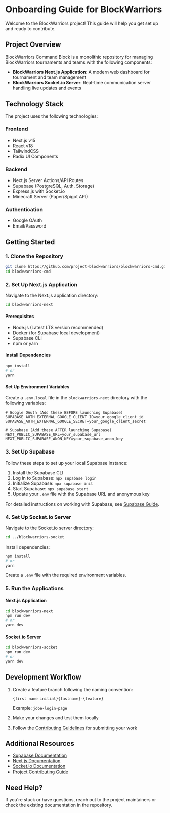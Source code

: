 # Onboarding Guide for BlockWarriors

Welcome to the BlockWarriors project! This guide will help you get set up and ready to contribute.

## Project Overview

BlockWarriors Command Block is a monolithic repository for managing BlockWarriors tournaments and teams with the following components:

- **BlockWarriors Next.js Application**: A modern web dashboard for tournament and team management
- **BlockWarriors Socket.io Server**: Real-time communication server handling live updates and events

## Technology Stack

The project uses the following technologies:

### Frontend
- Next.js v15
- React v18
- TailwindCSS
- Radix UI Components

### Backend
- Next.js Server Actions/API Routes
- Supabase (PostgreSQL, Auth, Storage)
- Express.js with Socket.io
- Minecraft Server (Paper/Spigot API)

### Authentication
- Google OAuth
- Email/Password

## Getting Started

### 1. Clone the Repository

```bash
git clone https://github.com/project-blockwarriors/blockwarriors-cmd.git
cd blockwarriors-cmd
```

### 2. Set Up Next.js Application

Navigate to the Next.js application directory:

```bash
cd blockwarriors-next
```

#### Prerequisites

- Node.js (Latest LTS version recommended)
- Docker (for Supabase local development)
- Supabase CLI
- npm or yarn

#### Install Dependencies

```bash
npm install
# or
yarn
```

#### Set Up Environment Variables

Create a `.env.local` file in the `blockwarriors-next` directory with the following variables:

```
# Google OAuth (Add these BEFORE launching Supabase)
SUPABASE_AUTH_EXTERNAL_GOOGLE_CLIENT_ID=your_google_client_id
SUPABASE_AUTH_EXTERNAL_GOOGLE_SECRET=your_google_client_secret

# Supabase (Add these AFTER launching Supabase)
NEXT_PUBLIC_SUPABASE_URL=your_supabase_url
NEXT_PUBLIC_SUPABASE_ANON_KEY=your_supabase_anon_key
```

### 3. Set Up Supabase

Follow these steps to set up your local Supabase instance:

1. Install the Supabase CLI
2. Log in to Supabase: `npx supabase login`
3. Initialize Supabase: `npx supabase init`
4. Start Supabase: `npx supabase start`
5. Update your `.env` file with the Supabase URL and anonymous key

For detailed instructions on working with Supabase, see [Supabase Guide](./supabase.md).

### 4. Set Up Socket.io Server

Navigate to the Socket.io server directory:

```bash
cd ../blockwarriors-socket
```

Install dependencies:

```bash
npm install
# or
yarn
```

Create a `.env` file with the required environment variables.

### 5. Run the Applications

#### Next.js Application

```bash
cd blockwarriors-next
npm run dev
# or
yarn dev
```

#### Socket.io Server

```bash
cd blockwarriors-socket
npm run dev
# or
yarn dev
```

## Development Workflow

1. Create a feature branch following the naming convention:
   ```
   {first name initial}{lastname}-{feature}
   ```
   Example: `jdoe-login-page`

2. Make your changes and test them locally

3. Follow the [Contributing Guidelines](./contributing.md) for submitting your work

## Additional Resources

- [Supabase Documentation](https://supabase.com/docs)
- [Next.js Documentation](https://nextjs.org/docs)
- [Socket.io Documentation](https://socket.io/docs)
- [Project Contributing Guide](./contributing.md)

## Need Help?

If you're stuck or have questions, reach out to the project maintainers or check the existing documentation in the repository.
